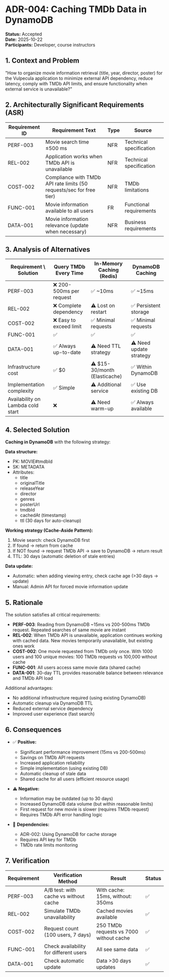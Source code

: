 # ADR-004: Caching TMDb Data in DynamoDB

**Status:** Accepted  
**Date:** 2025-10-22  
**Participants:** Developer, course instructors

## 1. Context and Problem

"How to organize movie information retrieval (title, year, director, poster) for the Vulpecula application to minimize external API dependency, reduce latency, comply with TMDb API limits, and ensure functionality when external service is unavailable?"

## 2. Architecturally Significant Requirements (ASR)

| Requirement ID | Requirement Text | Type | Source |
|----------------|------------------|------|--------|
| PERF-003 | Movie search time ≤500 ms | NFR | Technical specification |
| REL-002 | Application works when TMDb API is unavailable | NFR | Technical specification |
| COST-002 | Compliance with TMDb API rate limits (50 requests/sec for free tier) | NFR | TMDb limitations |
| FUNC-001 | Movie information available to all users | FR | Functional requirements |
| DATA-001 | Movie information relevance (update when necessary) | NFR | Business requirements |

## 3. Analysis of Alternatives

| Requirement \ Solution | Query TMDb Every Time | In-Memory Caching (Redis) | DynamoDB Caching |
|------------------------|----------------------|---------------------------|------------------|
| PERF-003 | ❌ 200-500ms per request | ✅ ~10ms | ✅ ~15ms |
| REL-002 | ❌ Complete dependency | ⚠️ Lost on restart | ✅ Persistent storage |
| COST-002 | ❌ Easy to exceed limit | ✅ Minimal requests | ✅ Minimal requests |
| FUNC-001 | ✅ | ✅ | ✅ |
| DATA-001 | ✅ Always up-to-date | ⚠️ Need TTL strategy | ⚠️ Need update strategy |
| Infrastructure cost | ✅ $0 | ⚠️ $15-30/month (Elasticache) | ✅ Within DynamoDB |
| Implementation complexity | ✅ Simple | ⚠️ Additional service | ✅ Use existing DB |
| Availability on Lambda cold start | ❌ | ⚠️ Need warm-up | ✅ Always available |

## 4. Selected Solution

**Caching in DynamoDB** with the following strategy:

**Data structure:**

* PK: MOVIE#tmdbId
* SK: METADATA
* Attributes:
    * title
    * originalTitle
    * releaseYear
    * director
    * genres
    * posterUrl
    * tmdbId
    * cachedAt (timestamp)
    * ttl (30 days for auto-cleanup)

**Working strategy (Cache-Aside Pattern):**

1. Movie search: check DynamoDB first
2. If found → return from cache
3. If NOT found → request TMDb API → save to DynamoDB → return result
4. TTL: 30 days (automatic deletion of stale entries)

**Data update:**

* Automatic: when adding viewing entry, check cache age (>30 days → update)
* Manual: Admin API for forced movie information update

## 5. Rationale

The solution satisfies all critical requirements:

* **PERF-003**: Reading from DynamoDB ~15ms vs 200-500ms TMDb request. Repeated searches of same movie are instant
* **REL-002**: When TMDb API is unavailable, application continues working with cached data. New movies temporarily unavailable, but existing ones work
* **COST-002**: One movie requested from TMDb only once. With 1000 users and 100 unique movies: 100 TMDb requests vs 100,000 without cache
* **FUNC-001**: All users access same movie data (shared cache)
* **DATA-001**: 30-day TTL provides reasonable balance between relevance and TMDb API load

Additional advantages:

* No additional infrastructure required (using existing DynamoDB)
* Automatic cleanup via DynamoDB TTL
* Reduced external service dependency
* Improved user experience (fast search)

## 6. Consequences

* ✅ **Positive:**
    * Significant performance improvement (15ms vs 200-500ms)
    * Savings on TMDb API requests
    * Increased application reliability
    * Simple implementation (using existing DB)
    * Automatic cleanup of stale data
    * Shared cache for all users (efficient resource usage)

* ⚠️ **Negative:**
    * Information may be outdated (up to 30 days)
    * Increased DynamoDB data volume (but within reasonable limits)
    * First request for new movie is slower (requires TMDb request)
    * Requires TMDb API error handling logic

* 🔧 **Dependencies:**
    * ADR-002: Using DynamoDB for cache storage
    * Requires API key for TMDb
    * TMDb rate limits monitoring

## 7. Verification

| Requirement | Verification Method | Result | Status |
|-------------|---------------------|--------|--------|
| PERF-003 | A/B test: with cache vs without cache | With cache: 15ms, without: 350ms | ✅ |
| REL-002 | Simulate TMDb unavailability | Cached movies available | ✅ |
| COST-002 | Request count (100 users, 7 days) | 250 TMDb requests vs 7000 without cache | ✅ |
| FUNC-001 | Check availability for different users | All see same data | ✅ |
| DATA-001 | Check automatic update | Data >30 days updates | ✅ |